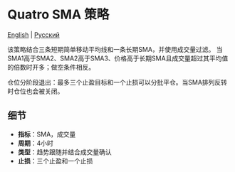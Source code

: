 # Quatro SMA 策略
[English](README.md) | [Русский](README_ru.md)

该策略结合三条短期简单移动平均线和一条长期SMA，并使用成交量过滤。 当SMA1高于SMA2、SMA2高于SMA3、价格高于长期SMA且成交量超过其平均值的倍数时开多；做空条件相反。

仓位分阶段退出：最多三个止盈目标和一个止损可以分批平仓。当SMA排列反转时仓位也会被关闭。

## 细节

- **指标**：SMA，成交量
- **周期**：4小时
- **类型**：趋势跟随并结合成交量确认
- **止损**：三个止盈和一个止损
